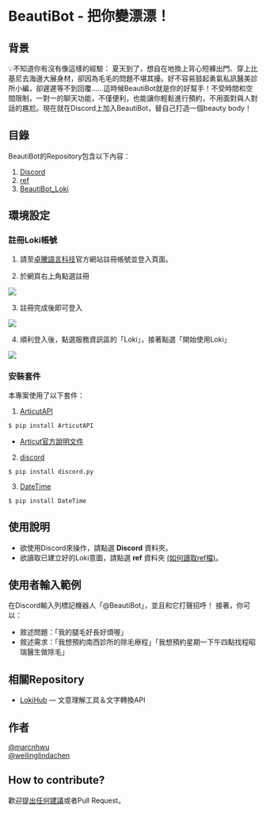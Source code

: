 # BeautiBot - 把你變漂漂！

## 背景
:bulb:不知道你有沒有像這樣的經驗：
夏天到了，想自在地換上背心短褲出門、穿上比基尼去海邊大展身材，卻因為毛毛的問題不堪其擾。好不容易鼓起勇氣私訊醫美診所小編，卻遲遲等不到回覆……這時候BeautiBot就是你的好幫手！不受時間和空間限制，一對一的聊天功能，不僅便利，也能讓你輕鬆進行預約，不用面對與人對話的尷尬。現在就在Discord上加入BeautiBot，替自己打造一個beauty body！

## 目錄
BeautiBot的Repository包含以下內容：

1. [Discord](https://github.com/marcnhwu/BeautiBot/blob/master/BeautiBot_For_Appointment.py)
2. [ref](https://github.com/marcnhwu/BeautiBot/tree/master/ref)
3. [BeautiBot_Loki](https://github.com/marcnhwu/BeautiBot/blob/master/BeautiBot_Loki.py)

## 環境設定

### 註冊Loki帳號

1. 請至[卓騰語言科技](https://api.droidtown.co/)官方網站註冊帳號並登入頁面。

2. 於網頁右上角點選註冊 

![](https://imgur.com/2v6Xhmy.jpg)

3. 註冊完成後即可登入

![](https://imgur.com/mpwBJKp.jpg)

4. 順利登入後，點選服務資訊區的「Loki」，接著點選「開始使用Loki」

![](https://imgur.com/440uQPf.jpg)


### 安裝套件
本專案使用了以下套件：

1. [ArticutAPI](https://pypi.org/project/ArticutAPI/)
```shell=
$ pip install ArticutAPI
```
* [Articut官方說明文件](https://api.droidtown.co/document/#Articut)

2. [discord]("https://pypi.org/project/discord.py/")
```shell=
$ pip install discord.py
```
3. [DateTime]("https://pypi.org/project/DateTime/")
```shell=
$ pip install DateTime
```

## 使用說明
* 欲使用Discord來操作，請點選 **Discord** 資料夾。
* 欲讀取已建立好的Loki意圖，請點選 **ref** 資料夾 [(如何讀取ref檔)](https://api.droidtown.co/document/#Loki_3)。

## 使用者輸入範例
在Discord輸入列標記機器人「@BeautiBot」，並且和它打聲招呼！
接著，你可以：
* 敘述問題：「我的腿毛好長好煩喔」
* 敘述需求：「我想預約南西診所的除毛療程」「我想預約星期一下午四點找程昭瑞醫生做除毛」
          
## 相關Repository

- [LokiHub](https://github.com/Droidtown/LokiHub) — 文意理解工具＆文字轉換API

## 作者

[@marcnhwu](https://github.com/marcnhwu)<br/>[@weilinglindachen](https://github.com/weilinglindachen)

## How to contribute?
歡迎[提出任何建議](https://github.com/marcnhwu/BeautiBot)或者Pull Request。
